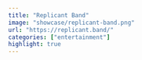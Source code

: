 ```yaml
---
title: "Replicant Band"
image: "showcase/replicant-band.png"
url: "https://replicant.band/"
categories: ["entertainment"]
highlight: true
---
```

